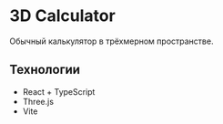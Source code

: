 # 3D Calculator

Обычный калькулятор в трёхмерном пространстве.

## Технологии

- React + TypeScript
- Three.js
- Vite
